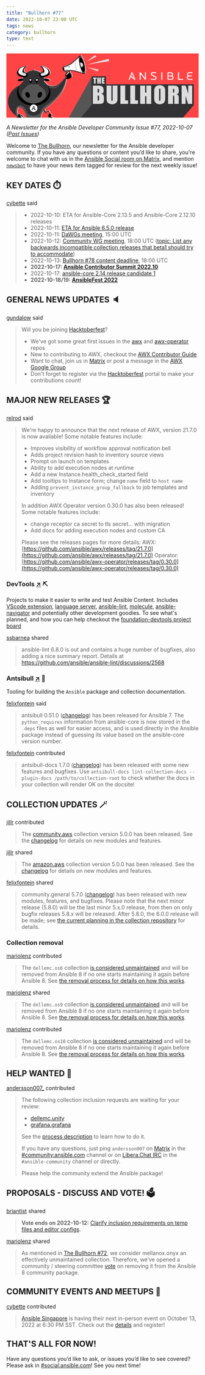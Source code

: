 ```yaml
---
title: "Bullhorn #77"
date: 2022-10-07 23:00 UTC
tags: news
category: bullhorn
type: text
---
```


![Ansible Bullhorn banner](/images/bullhorn-banner-mango.png)

*A Newsletter for the Ansible Developer Community*
*Issue #77, 2022-10-07 ([Past Issues](https://us19.campaign-archive.com/home/?u=56d874e027110e35dea0e03c1&id=d6635f5420))*

Welcome to [The Bullhorn](https://github.com/ansible/community/wiki/News#the-bullhorn), our newsletter for the Ansible developer community. If you have any questions or content you’d like to share, you're welcome to chat with us in the [Ansible Social room on Matrix](https://matrix.to/#/#social:ansible.com), and mention [`newsbot`](https://matrix.to/#/@newsbot:ansible.im) to have your news item tagged for review for the next weekly issue!

<!-- TEASER_END -->

## KEY DATES ⏱️

[cybette](https://matrix.to/#/@cybette:ansible.im) said

> * 2022-10-10: ETA for Ansible-Core 2.13.5 and Ansible-Core 2.12.10 releases
> * 2022-10-11: [ETA for Ansible 6.5.0 release](https://docs.ansible.com/ansible/devel/roadmap/COLLECTIONS_6.html)
> * 2022-10-11: [DaWGs meeting](https://github.com/ansible/community/issues/643), 15:00 UTC
> * 2022-10-12: [Community WG meeting](https://github.com/ansible/community/issues/645), 18:00 UTC ([topic: List any backwards incompatible collection releases that beta1 should try to accommodate](https://docs.ansible.com/ansible/devel/roadmap/COLLECTIONS_7.html))
> * 2022-10-13: [Bullhorn #78 content deadline](https://github.com/ansible/community/wiki/News#the-bullhorn), 18:00 UTC
> * **2022-10-17: [Ansible Contributor Summit 2022.10](https://hackmd.io/@ansible-community/contrib-summit-202210)**
> * 2022-10-17: [ansible-core 2.14 release candidate 1](https://docs.ansible.com/ansible-core/devel/roadmap/ROADMAP_2_14.html)
> * **2022-10-18/19: [AnsibleFest 2022](https://www.ansible.com/ansiblefest?sc_cid=7013a000002i5g3AAA)**

## GENERAL NEWS UPDATES 🔈️

[gundalow](https://matrix.to/#/@gundalow:ansible.im) said

> Will you be joining [Hacktoberfest](https://hacktoberfest.com/)?
> * We've got some great first issues in the  [awx](https://github.com/ansible/awx/issues?q=is%3Aissue+is%3Aopen+label%3A%22good+first+issue%22) and [awx-operator](https://github.com/ansible/awx-operator/issues?q=is%3Aissue+is%3Aopen+label%3A%22good+first+issue%22) repos
> * New to contributing to AWX, checkout the [AWX Contributor Guide](https://github.com/ansible/awx/blob/devel/CONTRIBUTING.md)
> * Want to chat, join us in [Matrix](https://docs.ansible.com/ansible/latest/community/communication.html#ansible-community-on-matrix) or post a message in the [AWX Google Group](https://groups.google.com/g/awx-project)
> * Don't forget to register via the [Hacktoberfest](https://hacktoberfest.com/) portal to make your contributions count!

## MAJOR NEW RELEASES 🏆️

[relrod](https://matrix.to/#/@relrod:matrix.org) said

> We're happy to announce that the next release of AWX, version 21.7.0 is now available!
> Some notable features include:
> * Improves visibility of workflow approval notification bell
> * Adds project revision hash to inventory source views
> * Prompt on launch on templates
> * Ability to add execution nodes at runtime
> * Add a new Instance.health_check_started field
> * Add tooltips to Instance form; change `name` field to `host name`
> * Adding `prevent_instance_group_fallback` to job templates and inventory
> 
> In addition AWX Operator version 0.30.0 has also been released!
> Some notable features include:
> * change receptor ca secret to tls secret... with migration
> * Add docs for adding execution nodes and custom CA
> 
> Please see the releases pages for more details:
> AWX: [https://github.com/ansible/awx/releases/tag/21.7.0](https://github.com/ansible/awx/releases/tag/21.7.0)
> Operator: [https://github.com/ansible/awx-operator/releases/tag/0.30.0](https://github.com/ansible/awx-operator/releases/tag/0.30.0)

### DevTools [↗](https://github.com/ansible/vscode-ansible) ⛏️

Projects to make it easier to write and test Ansible Content. Includes [VScode extension](https://github.com/ansible/vscode-ansible), [language server](https://github.com/ansible/ansible-language-server), [ansible-lint](https://github.com/ansible-community/ansible-lint), [molecule](https://github.com/ansible-community/molecule), [ansible-navigator](https://github.com/ansible/ansible-navigator) and potentially other development goodies. To see what's planned, and how you can help checkout the [foundation-devtools project board](https://github.com/orgs/ansible/projects/86/views/4)

[ssbarnea](https://matrix.to/#/@ssbarnea:matrix.org) shared

> ansible-lint 6.8.0 is out and contains a huge number of bugfixes, also adding a nice summary report. Details at https://github.com/ansible/ansible-lint/discussions/2568

### Antsibull [↗](https://github.com/ansible-community/antsibull) 🐂

Tooling for building the `Ansible` package and collection documentation.

[felixfontein](https://matrix.to/#/@felixfontein:libera.chat) said

> antsibull 0.51.0 ([changelog](https://github.com/ansible-community/antsibull/blob/main/CHANGELOG.rst#v0-51-0)) has been released for Ansible 7. The `python_requires` information from ansible-core is now stored in the `.deps` files as well for easier access, and is used directly in the Ansible package instead of guessing its value based on the ansible-core version number.

[felixfontein](https://matrix.to/#/@felixfontein:libera.chat) contributed

> antsibull-docs 1.7.0 ([changelog](https://github.com/ansible-community/antsibull-docs/blob/main/CHANGELOG.rst#v1-7-0)) has been released with some new features and bugfixes. Use `antsibull-docs lint-collection-docs --plugin-docs /path/to/collection-root` to check whether the docs in your collection will render OK on the docsite!

## COLLECTION UPDATES 🪄

[jillr](https://matrix.to/#/@jillr:libera.chat) contributed

> The [community.aws](https://github.com/ansible-collections/community.aws) collection version 5.0.0 has been released. See the [changelog](https://github.com/ansible-collections/community.aws/blob/stable-5/CHANGELOG.rst) for details on new modules and features.

[jillr](https://matrix.to/#/@jillr:libera.chat) shared

> The [amazon.aws](https://github.com/ansible-collections/amazon.aws) collection version 5.0.0 has been released. See the [changelog](https://github.com/ansible-collections/amazon.aws/blob/stable-5/CHANGELOG.rst) for details on new modules and features.

[felixfontein](https://matrix.to/#/@felixfontein:libera.chat) shared

> community.general 5.7.0 ([changelog](https://github.com/ansible-collections/community.general/blob/stable-5/CHANGELOG.rst#v5-7-0)) has been released with new modules, features, and bugfixes. Please note that the next minor release (5.8.0) will be the last minor 5.x.0 release, from then on only bugfix releases 5.8.x will be released. After 5.8.0, the 6.0.0 release will be made; see [the current planning in the collection repository](https://github.com/ansible-collections/community.general/issues/582#issuecomment-1264404378) for details.

### Collection removal

[mariolenz](https://matrix.to/#/@mariolenz:matrix.org) contributed

> The `dellemc.os6` collection [is considered unmaintained](https://github.com/ansible-community/community-topics/issues/132) and will be removed from Ansible 8 if no one starts maintaining it again before Ansible 8. See [the removal process for details on how this works](https://github.com/ansible-collections/overview/blob/main/removal_from_ansible.rst#cancelling-removal-of-an-unmaintained-collection).

[mariolenz](https://matrix.to/#/@mariolenz:matrix.org) shared

> The `dellemc.os9` collection [is considered unmaintained](https://github.com/ansible-community/community-topics/issues/133) and will be removed from Ansible 8 if no one starts maintaining it again before Ansible 8. See [the removal process for details on how this works](https://github.com/ansible-collections/overview/blob/main/removal_from_ansible.rst#cancelling-removal-of-an-unmaintained-collection).

[mariolenz](https://matrix.to/#/@mariolenz:matrix.org) contributed

> The `dellemc.os10` collection [is considered unmaintained](https://github.com/ansible-community/community-topics/issues/134) and will be removed from Ansible 8 if no one starts maintaining it again before Ansible 8. See [the removal process for details on how this works](https://github.com/ansible-collections/overview/blob/main/removal_from_ansible.rst#cancelling-removal-of-an-unmaintained-collection).

## HELP WANTED 🙏

[andersson007_](https://matrix.to/#/@andersson007_:matrix.org) contributed

> The following collection inclusion requests are waiting for your review:
> 
> * [dellemc.unity](https://github.com/ansible-collections/ansible-inclusion/discussions/32)
> * [grafana.grafana](https://github.com/ansible-collections/ansible-inclusion/discussions/52)
> 
> See the [process description](https://github.com/ansible-collections/ansible-inclusion#review-process) to learn how to do it.
> 
> If you have any questions, just ping `andersson007` on [Matrix](https://docs.ansible.com/ansible/devel/community/communication.html#ansible-community-on-matrix) in the [#community:ansible.com](https://matrix.to/#/#community:ansible.com) channel or on [Libera.Chat IRC](https://docs.ansible.com/ansible/devel/community/communication.html#ansible-community-on-irc) in the `#ansible-community` channel or directly.
> 
> Please help the community extend the Ansible package!

## PROPOSALS - DISCUSS AND VOTE! 🗳️

[briantist](https://matrix.to/#/@briantist:libera.chat) shared

> **Vote ends on 2022-10-12:** [Clarify inclusion requirements on temp files and editor configs](https://github.com/ansible-community/community-topics/discussions/146).

[mariolenz](https://matrix.to/#/@mariolenz:matrix.org) shared

> As mentioned in [The Bullhorn #72](https://mailchi.mp/redhat/the-bullhorn-72), we consider mellanox.onyx an effectively unmaintained collection. Therefore, we’ve opened a community / steering committee [vote](https://github.com/ansible-community/community-topics/discussions/144) on removing it from the Ansible 8 community package.

## COMMUNITY EVENTS AND MEETUPS 📅

[cybette](https://matrix.to/#/@cybette:ansible.im) contributed

> [Ansible Singapore](https://www.meetup.com/ansible-singapore/) is having their next in-person event on October 13, 2022 at 6:30 PM SST. Check out the [details](https://www.meetup.com/ansible-singapore/events/288946268/) and register!

## THAT'S ALL FOR NOW!

Have any questions you’d like to ask, or issues you’d like to see covered? Please ask in [#social:ansible.com](https://matrix.to/#/#social:ansible.com)! See you next time!
